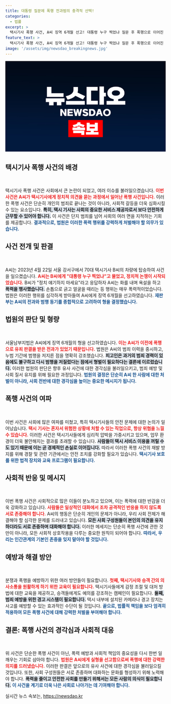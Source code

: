 ```yaml
---
title: 대통령 질문에 폭행 전과범의 충격적 선택!
categories:
  - 법률
excerpt: >
  택시기사 폭행 사건, A씨 징역 6개월 선고! 대통령 누구 찍었냐 질문 후 폭행으로 이어진 사건의 전말과 전과범의 처벌에 대해 알아보세요.
feature_text: >
  택시기사 폭행 사건, A씨 징역 6개월 선고! 대통령 누구 찍었냐 질문 후 폭행으로 이어진 사건의 전말과 전과범의 처벌에 대해 알아보세요.
image: '/assets/img/newsdao_breakingnews.jpg'
---
```


<p><img src="/assets/img/newsdao_breakingnews.jpg" alt="implanttips 속보" /></p>

<h2 data-ke-size="size26">택시기사 폭행 사건의 배경</h2>

<p data-ke-size="size16">&nbsp;</p>

<p>택시기사 폭행 사건은 사회에서 큰 논란이 되었고, 여러 이슈를 불러일으켰습니다. <b><span style="color: #ee2323;">이번 사건은 A씨가 택시기사에게 정치적 의견을 묻는 과정에서 일어난 폭행 사건입니다.</span></b> 이러한 폭행 사건은 단순히 개인의 범죄로 끝나는 것이 아니라, 사회적 갈등을 더욱 심화시킬 수 있는 요소입니다. <b><span style="background-color: #21538527;">특히, 택시 기사는 사회의 중요한 서비스 제공자로서 보다 안전하게 근무할 수 있어야 합니다.</span></b> 이 사건은 단지 범죄를 넘어 사회의 여러 면을 지적하는 기회를 제공합니다. <b><span style="color: #1a5490;">결과적으로, 법원은 이러한 폭력 행위를 강력하게 처벌해야 할 의무가 있습니다.</span></b></p>

<h2 data-ke-size="size26">사건 전개 및 판결</h2>

<p data-ke-size="size16">&nbsp;</p>

<p>A씨는 2023년 4월 22일 서울 강서구에서 70대 택시기사 B씨의 차량에 탑승하여 사건을 일으켰습니다. <b><span style="color: #ee2323;">A씨는 B씨에게 "대통령 누구 찍었냐"고 물었고, 정치적 논쟁이 시작되었습니다.</span></b> B씨가 "정치 얘기하지 마세요"라고 응답하자 A씨는 화를 내며 욕설을 하고 <b><span style="background-color: #21538527;">폭력을 행사했습니다.</span></b> 손톱으로 긁고 얼굴을 때리는 등 행위는 매우 폭력적이었습니다. 법원은 이러한 행위를 심각하게 받아들여 A씨에게 징역 6개월을 선고하였습니다. <b><span style="color: #1a5490;">재판부는 A씨의 전과와 범행 동기를 종합적으로 고려하여 형을 결정했습니다.</span></b></p>

<h2 data-ke-size="size26">법원의 판단 및 형량</h2>

<p data-ke-size="size16">&nbsp;</p>

<p>서울남부지법은 A씨에게 징역 6개월의 형을 선고하였습니다. <b><span style="color: #ee2323;">이는 A씨가 이전에 폭행으로 유죄 판결을 받은 전과가 있었기 때문입니다.</span></b> 법원은 A씨의 범죄 이력을 중시하고, 누범 기간에 범행을 저지른 점을 명확히 강조했습니다. <b><span style="background-color: #21538527;">피고인은 과거의 범죄 경력이 있음에도 불구하고 다시 범행을 저질렀다는 점에서 형벌이 필요하다는 결론에 이르렀습니다.</span></b> 이러한 법원의 판단은 향후 유사 사건에 대한 경각심을 불러일으키고, 범죄 예방 및 사회 질서 유지를 위해 필요한 과정입니다. <b><span style="color: #1a5490;">법원의 결정은 단순히 A씨 한 사람에 대한 처벌이 아니라, 사회 전반에 대한 경각심을 높이는 중요한 메시지가 됩니다.</span></b></p>

<h2 data-ke-size="size26">폭행 사건의 여파</h2>

<p data-ke-size="size16">&nbsp;</p>

<p>이번 사건은 사회에 많은 여파를 미쳤고, 특히 택시기사들의 안전 문제에 대한 논의가 일어났습니다. <b><span style="color: #ee2323;">택시 기사는 혼자서 위험한 상황에 처할 수 있는 직업으로, 항상 위협을 느낄 수 있습니다.</span></b> 이러한 사건은 택시기사들에게 심리적 압박을 가중시키고 있으며, 업무 환경이 더욱 불안해지는 결과를 초래할 수 있습니다. <b><span style="background-color: #21538527;">사람들이 택시 서비스 이용을 꺼릴 수도 있기 때문에 이는 곧 경제적인 손실로 이어집니다.</span></b> 따라서 이러한 폭행 사건의 재발 방지를 위해 경찰 및 관련 기관에서는 안전 조치를 강화할 필요가 있습니다. <b><span style="color: #1a5490;">택시기사 보호를 위한 법적 장치와 교육 프로그램이 필요합니다.</span></b></p>

<h2 data-ke-size="size26">사회적 반응 및 메시지</h2>

<p data-ke-size="size16">&nbsp;</p>

<p>이번 폭행 사건은 사회적으로 많은 이들이 분노하고 있으며, 이는 폭력에 대한 반감을 더욱 강화하고 있습니다. <b><span style="color: #ee2323;">사람들은 일상적인 대화에서 조차 공격적인 반응을 하지 않도록 서로 존중해야 합니다.</span></b> A씨의 행동은 단순히 개인의 문제가 아니라, 우리 사회 전체가 해결해야 할 심각한 문제를 드러내고 있습니다. <b><span style="background-color: #21538527;">모든 사회 구성원들이 본인의 의견을 유지하더라도 서로 존중하며 대화해야 합니다.</span></b> 이러한 메세지는 단순히 폭행 사건에 관한 것만이 아니라, 모든 사회적 상호작용을 다루는 중요한 원칙이 되어야 합니다. <b><span style="color: #1a5490;">따라서, 우리는 인간관계의 기본인 존중을 잊지 말아야 할 것입니다.</span></b></p>

<h2 data-ke-size="size26">예방과 해결 방안</h2>

<p data-ke-size="size16">&nbsp;</p>

<p>분쟁과 폭행을 예방하기 위한 여러 방안들이 필요합니다. <b><span style="color: #ee2323;">첫째, 택시기사와 승객 간의 의사소통을 원활하게 하기 위한 교육이 필요합니다.</span></b> 택시기사들에게 감정 조절 및 대처 방법에 대한 교육을 제공하고, 승객들에게도 예의를 강조하는 캠페인이 필요합니다. <b><span style="background-color: #21538527;">둘째, 범죄 예방을 위한 경고 시스템이 필요합니다.</span></b> 택시 내부에 설치된 카메라나 경고 장치는 사고를 예방할 수 있는 효과적인 수단이 될 것입니다. <b><span style="color: #1a5490;">끝으로, 법률적 책임을 보다 엄격히 적용하여 모든 폭행 사건에 대해 강력한 처벌을 부여해야 합니다.</span></b></p>

<h2 data-ke-size="size26">결론: 폭행 사건의 경각심과 사회적 대응</h2>

<p data-ke-size="size16">&nbsp;</p>

<p>위 사건은 단순한 폭행 사건이 아닌, 폭력 예방과 사회적 책임의 중요성을 다시 한번 일깨우는 기회로 삼아야 합니다. <b><span style="color: #ee2323;">법원은 A씨에게 실형을 선고함으로써 폭행에 대한 강력한 의지를 드러냈습니다.</span></b> 이러한 판결은 앞으로의 유사 사건에 대한 경각심을 불러일으킬 것입니다. 또한, 사회 구성원들은 서로 존중하며 대화하는 문화를 형성하기 위해 노력해야 합니다. <b><span style="background-color: #21538527;">폭력을 줄이고 안전한 사회를 만들기 위해서는 모든 사람의 의식이 필요합니다.</span></b> <b><span style="color: #1a5490;">이 사건을 계기로 더욱 나은 사회로 나아가는 데 기여해야 합니다.</span></b></p>
실시간 뉴스 속보는, <a href="https://newsdao.kr" rel="dofollow">https://newsdao.kr</a>


